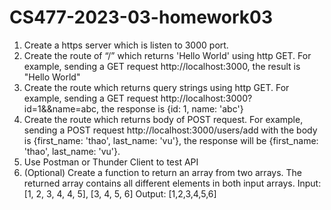 # CS477-2023-03-homework03
1. Create a https server which is listen to 3000 port. 
2. Create the route of “/” which returns 'Hello World' using http GET. For example, sending a GET request http://localhost:3000, the result is "Hello World"
3. Create the route which returns query strings using http GET. For example, sending a GET request http://localhost:3000?id=1&&name=abc, the response is {id: 1, name: 'abc'}
4. Create the route which returns body of POST request. For example, sending a POST request http://localhost:3000/users/add with the body is {first_name: 'thao', last_name: 'vu'}, the response will be {first_name: 'thao', last_name: 'vu'}.
5. Use Postman or Thunder Client to test API
6. (Optional)
Create a function to return an array from two arrays.
The returned array contains all different elements in both input arrays.
Input: [1, 2, 3, 4, 4, 5], [3, 4, 5, 6]
Output: [1,2,3,4,5,6]
